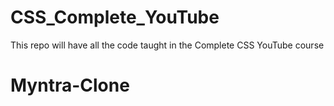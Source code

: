 # CSS_Complete_YouTube
This repo will have all the code taught in the Complete CSS YouTube course
# Myntra-Clone
